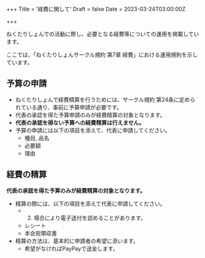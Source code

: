+++
Title = '経費に関して'
Draft = false
Date = 2023-03-24T03:00:00Z

+++

ねくたりしょんでの活動に際し、必要となる経費等についての運用を掲載しています。

<!--more-->

ここでは、「ねくたりしょんサークル規約 第7章 経費」における運用規則を示しています。

## 予算の申請

- ねくたりしょんで経費精算を行うためには、サークル規約 第24条に定められている通り、事前に予算申請が必要です。
- 代表の承認を得た予算申請のみが経費精算の対象となります。
- **代表の承認を得ない予算への経費精算は行えません。**
- 予算の申請には以下の項目を添えて、代表に申請してください。
  - 種目, 品名
  - 必要額
  - 理由

## 経費の精算

**代表の承認を得た予算のみが経費精算の対象となります。**

- 精算の際には、以下の項目を添えて代表に申請してください。
  - 2. 場合により電子送付を認めることがあります。
  - レシート
  - 本会宛領収書
- 精算の方法は、基本的に申請者の希望に添います。
  - 希望がなければPayPayで送金します。
